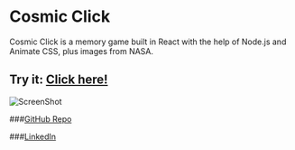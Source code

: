 # Cosmic Click

Cosmic Click is a memory game built in React with the help of Node.js and Animate CSS, plus images from NASA.

## Try it: [Click here!](https://cosmic-click.herokuapp.com/)

![ScreenShot](https://github.com/thatlisajones/clicky_game/blob/master/CosmicClickGame.PNG)

###[GitHub Repo](https://github.com/thatlisajones/clicky_game)

###[LinkedIn](https://www.linkedin.com/in/thatlisajones/)